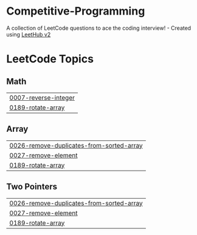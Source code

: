 # Competitive-Programming
A collection of LeetCode questions to ace the coding interview! - Created using [LeetHub v2](https://github.com/arunbhardwaj/LeetHub-2.0)

<!---LeetCode Topics Start-->
# LeetCode Topics
## Math
|  |
| ------- |
| [0007-reverse-integer](https://github.com/kubsamelkamu/Competitive-Programming/tree/master/0007-reverse-integer) |
| [0189-rotate-array](https://github.com/kubsamelkamu/Competitive-Programming/tree/master/0189-rotate-array) |
## Array
|  |
| ------- |
| [0026-remove-duplicates-from-sorted-array](https://github.com/kubsamelkamu/Competitive-Programming/tree/master/0026-remove-duplicates-from-sorted-array) |
| [0027-remove-element](https://github.com/kubsamelkamu/Competitive-Programming/tree/master/0027-remove-element) |
| [0189-rotate-array](https://github.com/kubsamelkamu/Competitive-Programming/tree/master/0189-rotate-array) |
## Two Pointers
|  |
| ------- |
| [0026-remove-duplicates-from-sorted-array](https://github.com/kubsamelkamu/Competitive-Programming/tree/master/0026-remove-duplicates-from-sorted-array) |
| [0027-remove-element](https://github.com/kubsamelkamu/Competitive-Programming/tree/master/0027-remove-element) |
| [0189-rotate-array](https://github.com/kubsamelkamu/Competitive-Programming/tree/master/0189-rotate-array) |
<!---LeetCode Topics End-->